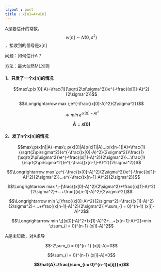 ```yaml
---
layout : post
title : x[n]=A+w[n]
---
```

<script src="https://polyfill.io/v3/polyfill.min.js?features=es6"></script>
<script id="MathJax-script" async src="https://cdn.jsdelivr.net/npm/mathjax@3/es5/tex-mml-chtml.js"></script>

A是要估计的常数，$$w[n]\sim N(0,σ^2)$$，接收到的信号是x[n]

问题：如何估计A？

方法：最大似然ML准则



#### 1、只发了一个x[n]的情况

$$max\;p(x[0]|A)=\frac{1}{\sqrt{2\pi\sigma^2}}e^{-\frac{(x[0]-A)^2}{2\sigma^2}}$$

$$\Longrightarrow max \;e^{-\frac{(x[0]-A)^2}{2\sigma^2}}$$

$$\Longrightarrow min \;e^{(x[0]-A)^2}$$

**$$\hat{A}=x[0]$$**



#### 2、发了n个x[n]的情况

$$max\;p(x[n]|A)=max\; p(x[0]|A)p(x[1]|A)...p(x[n-1]|A)=\frac{1}{\sqrt{2\pi\sigma^2}}e^{-\frac{(x[0]-A)^2}{2\sigma^2}}\frac{1}{\sqrt{2\pi\sigma^2}}e^{-\frac{(x[1]-A)^2}{2\sigma^2}}...\frac{1}{\sqrt{2\pi\sigma^2}}e^{-\frac{(x[n-1]-A)^2}{2\sigma^2}}$$

$$\Longrightarrow max \;e^{-\frac{(x[0]-A)^2}{2\sigma^2}}e^{-\frac{(x[1]-A)^2}{2\sigma^2}}...e^{-\frac{(x[n-1]-A)^2}{2\sigma^2}}$$

$$\Longrightarrow max \;-[\frac{(x[0]-A)^2}{2\sigma^2}+\frac{(x[1]-A)^2}{2\sigma^2}+...+\frac{(x[n-1]-A)^2}{2\sigma^2}]$$

$$\Longrightarrow min \;[\frac{(x[0]-A)^2}{2\sigma^2}+\frac{(x[1]-A)^2}{2\sigma^2}+...+\frac{(x[n-1]-A)^2}{2\sigma^2}]=\sum_{i = 0}^{n-1} (x[i]-A)^2$$

$$\Longrightarrow min \;[(x[0]-A)^2+(x[1]-A)^2+...+(x[n-1]-A)^2]=min \;\sum_{i = 0}^{n-1} (x[i]-A)^2$$

A是未知数，对A求导

$$-2\sum_{i = 0}^{n-1} (x[i]-A)=0$$

$$\sum_{i = 0}^{n-1} (x[i]-A)=0$$

**$$\hat{A}=\frac{\sum_{i = 0}^{n-1}x[i]}{n}$$**